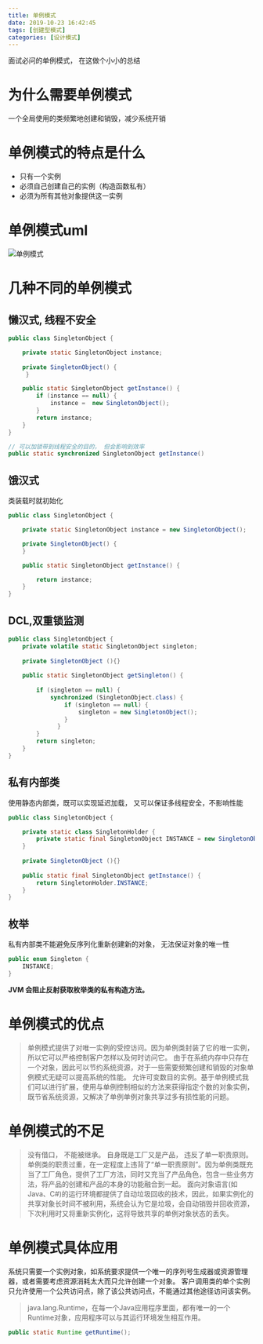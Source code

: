 ```yaml
---
title: 单例模式
date: 2019-10-23 16:42:45
tags: [创建型模式]
categories: [设计模式]
---
```



面试必问的单例模式， 在这做个小小的总结

<!-- more -->

# 为什么需要单例模式
一个全局使用的类频繁地创建和销毁，减少系统开销
# 单例模式的特点是什么
* 只有一个实例
* 必须自己创建自己的实例（构造函数私有）
* 必须为所有其他对象提供这一实例

# 单例模式uml
![单例模式](/单例模式.jpg)
# 几种不同的单例模式
## 懒汉式, 线程不安全
```java
public class SingletonObject {

    private static SingletonObject instance;
    
    private SingletonObject() {
 	 }

    public static SingletonObject getInstance() {
        if (instance == null) {
            instance =  new SingletonObject();
        }
        return instance;
    }
}

// 可以加锁带到线程安全的目的， 但会影响到效率
public static synchronized SingletonObject getInstance() 

```

## 饿汉式
类装载时就初始化

```java
public class SingletonObject {

    private static SingletonObject instance = new SingletonObject();

    private SingletonObject() {
    }

    public static SingletonObject getInstance() {

        return instance;
    }
}
```
## DCL,双重锁监测

```java
public class SingletonObject {  
    private volatile static SingletonObject singleton;
      
    private SingletonObject (){}  
    
    public static SingletonObject getSingleton() {  
    
	    if (singleton == null) {  
	        synchronized (SingletonObject.class) {  
		        if (singleton == null) {  
		            singleton = new SingletonObject();  
		        }  
	    	  }  
    	}  
    	return singleton;  
    }  
}
```

## 私有内部类
使用静态内部类，既可以实现延迟加载， 又可以保证多线程安全，不影响性能

```java
public class SingletonObject {  

    private static class SingletonHolder {  
    	private static final SingletonObject INSTANCE = new SingletonObject();  
    }  
    
    private SingletonObject (){}  
    
    public static final SingletonObject getInstance() {  
    	return SingletonHolder.INSTANCE;  
    }  
}
```
## 枚举
私有内部类不能避免反序列化重新创建新的对象， 无法保证对象的唯一性

```java
public enum Singleton {
    INSTANCE;
}
```
**JVM 会阻止反射获取枚举类的私有构造方法。**

# 单例模式的优点
> 单例模式提供了对唯一实例的受控访问。因为单例类封装了它的唯一实例，所以它可以严格控制客户怎样以及何时访问它。
> 由于在系统内存中只存在一个对象，因此可以节约系统资源，对于一些需要频繁创建和销毁的对象单例模式无疑可以提高系统的性能。
> 允许可变数目的实例。基于单例模式我们可以进行扩展，使用与单例控制相似的方法来获得指定个数的对象实例，既节省系统资源，又解决了单例单例对象共享过多有损性能的问题。

# 单例模式的不足
> 没有借口， 不能被继承。 自身既是工厂又是产品， 违反了单一职责原则。
> 单例类的职责过重，在一定程度上违背了“单一职责原则”。因为单例类既充当了工厂角色，提供了工厂方法，同时又充当了产品角色，包含一些业务方法，将产品的创建和产品的本身的功能融合到一起。
> 面向对象语言(如Java、C#)的运行环境都提供了自动垃圾回收的技术，因此，如果实例化的共享对象长时间不被利用，系统会认为它是垃圾，会自动销毁并回收资源，下次利用时又将重新实例化，这将导致共享的单例对象状态的丢失。

# 单例模式具体应用
系统只需要一个实例对象，如系统要求提供一个唯一的序列号生成器或资源管理器，或者需要考虑资源消耗太大而只允许创建一个对象。
客户调用类的单个实例只允许使用一个公共访问点，除了该公共访问点，不能通过其他途径访问该实例。

> java.lang.Runtime，在每一个Java应用程序里面，都有唯一的一个Runtime对象，应用程序可以与其运行环境发生相互作用。

```java
public static Runtime getRuntime();
```